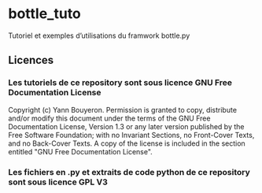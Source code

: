 # bottle_tuto
Tutoriel et exemples d’utilisations du framwork bottle.py



## Licences

### Les tutoriels de ce repository sont sous licence GNU Free Documentation License  

Copyright (c)  Yann Bouyeron.
Permission is granted to copy, distribute and/or modify this document under the terms of the GNU Free Documentation License, Version 1.3 or any later version published by the Free Software Foundation; with no Invariant Sections, no Front-Cover Texts, and no Back-Cover Texts.
A copy of the license is included in the section entitled "GNU Free Documentation License".

### Les fichiers en .py et extraits de code python de ce repository sont sous licence GPL V3
